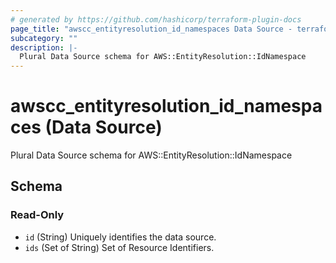 ```yaml
---
# generated by https://github.com/hashicorp/terraform-plugin-docs
page_title: "awscc_entityresolution_id_namespaces Data Source - terraform-provider-awscc"
subcategory: ""
description: |-
  Plural Data Source schema for AWS::EntityResolution::IdNamespace
---
```


# awscc_entityresolution_id_namespaces (Data Source)

Plural Data Source schema for AWS::EntityResolution::IdNamespace



<!-- schema generated by tfplugindocs -->
## Schema

### Read-Only

- `id` (String) Uniquely identifies the data source.
- `ids` (Set of String) Set of Resource Identifiers.
